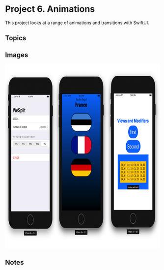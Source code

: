 
# Project 6. Animations

This project looks at a range of animations and transitions with SwiftUI.

## Topics



## Images

<p align="center"><img src="./img/run-example.png" height="600px"></p>

## Notes

